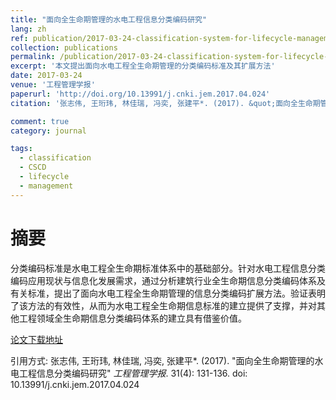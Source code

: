 ```yaml
---
title: "面向全生命期管理的水电工程信息分类编码研究"
lang: zh
ref: publication/2017-03-24-classification-system-for-lifecycle-management-of-hydroelectric-projects
collection: publications
permalink: /publication/2017-03-24-classification-system-for-lifecycle-management-of-hydroelectric-projects
excerpt: '本文提出面向水电工程全生命期管理的分类编码标准及其扩展方法'
date: 2017-03-24
venue: '工程管理学报'
paperurl: 'http://doi.org/10.13991/j.cnki.jem.2017.04.024'
citation: '张志伟, 王珩玮, 林佳瑞, 冯奕, 张建平*. (2017). &quot;面向全生命期管理的水电工程信息分类编码研究&quot; <i>工程管理学报</i>. 31(4): 131-136. doi: 10.13991/j.cnki.jem.2017.04.024'

comment: true
category: journal

tags: 
  - classification
  - CSCD
  - lifecycle
  - management
---
```



摘要
====

分类编码标准是水电工程全生命期标准体系中的基础部分。针对水电工程信息分类编码应用现状与信息化发展需求，通过分析建筑行业全生命期信息分类编码体系及有关标准，提出了面向水电工程全生命期管理的信息分类编码扩展方法。验证表明了该方法的有效性，从而为水电工程全生命期信息标准的建立提供了支撑，并对其他工程领域全生命期信息分类编码体系的建立具有借鉴价值。

[论文下载地址](http://doi.org/10.13991/j.cnki.jem.2017.04.024)

引用方式: 张志伟, 王珩玮, 林佳瑞, 冯奕, 张建平*. (2017). &quot;面向全生命期管理的水电工程信息分类编码研究&quot; <i>工程管理学报</i>. 31(4): 131-136. doi: 10.13991/j.cnki.jem.2017.04.024